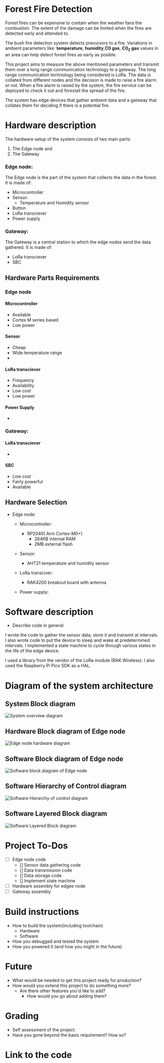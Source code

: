 <!-- # Application description -->
# Forest Fire Detection
Forest fires can be expensive to contain when the weather fans the combustion. The extent of the damage can be limited when the fires are detected early and attended to.

The bush fire detection system detects precursors to a fire. Variations in ambient parameters like: **temperature**, **humidity**,**C0 gas**, **C0<sub>2</sub> gas** values in an area can help detect forest fires as early as posible.

This project aims to measure the above mentioned parameters and transmit them over a long range communication technology to a gateway.
The long range communication technology being considered is LoRa.
The data is collated from different nodes and the decision is made to raise a fire alarm or not. When a fire alarm is raised by the system, the fire service can be deployed to check it out and forestall the spread of the fire.

The system has edge devices that gather ambient data and a gateway that collates them for deciding if there is a potential fire.




# Hardware description
The hardware setup of the system consists of two main parts:
1. The Edge node and
2. The Gateway


### Edge node:
The Edge node is the part of the system that collects the data in the forest. It is made of:
- Microcontroller
- Sensor:
	- Temperature and Humidity sensor
- Button
- LoRa transciever
- Power supply

### Gateway:
The Gateway is a central station to which the edge nodes send the data gathered. It is made of:
- LoRa transciever
- SBC

## Hardware Parts Requirements
### Edge node

#### Microcontroller
- Available
- Cortex M series based
- Low power 
#### Sensor
- Cheap
- Wide temperature range
- 

#### LoRa transciever
- Frequency
- Availability
- Low cost
- Low power

#### Power Supply
- 
### Gateway:
#### LoRa transciever
- 
#### SBC
- Low cost
- Fairly powerful
- Available

## Hardware Selection
- Edge node:
	- Microcontroller: 
		- RP2040( Arm Cortex-M0+)
			- 264KB internal RAM
			- 2MB external flash
		
	- Sensor: 
		- AHT21 temperature and humidity sensor
	- LoRa transciver: 
		- RAK4200 breakout board with antenna
	- Power supply:


# Software description
- Describe code in general

<!-- - Describe parts you wrote in some detail(3-5 sentences per module) -->
I wrote the code to gather the sensor data, store it and transmit at intervals. I also wrote code to put the device to sleep and wake at predetermined intervals.
I implemented a state machine to cycle through various states in the life of the edge device.


<!-- - Describe code you re-used from other sources, including licenses for those -->
I used a library from the vendor of the LoRa module (RAK Wireless).
I also used the Raspberry Pi Pico SDK as a HAL.


# Diagram of the system architecture
## System Block diagram
![System overview diagram](./img/systemOverview.drawio.svg)

## Hardware Block diagram of Edge node
![Edge node hardware diagram](./img/hardwareDiagram.drawio.svg)

## Software Block diagram of Edge node
![Software block diagram of Edge node](./img/softwareBlockDiagram.drawio.svg)

## Software Hierarchy of Control diagram
![Software Hierarchy of control diagram](./img/hierarchyOfControlDiagram.drawio.svg)
## Software Layered Block diagram
![Software Layered Block diagram](./img/layeredBlockDiagram.drawio.svg)

# Project To-Dos
- [ ] Edge node code
	- [] Sensor data gathering code
	- [] Data transmission code
	- [] Data storage code
	- [] Implement state machine
- [ ] Hardware assembly for edgee node
- [ ] Gateway assembly

# Build instructions
- How to build the system(including toolchain)
	- Hardware
	- Software
- How you debugged and tested the system
- How you powered it (and how you might in the future)

# Future
- What would be needed to get this project ready for production?
- How would you extend this project to do something more?
	- Are there other features you'd like to add?
		- How would you go about adding them?
# Grading
- Self assessment of the project: 
- Have you gone beyond the basic requirement? How so?

# Link to the code